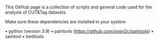 This GitHub page is a collection of scripts and general code used for the analysis of CUT&Tag datasets

Make sure these dependencies are installed in your system:

•	python (version 3.9)
•	pairtools (https://github.com/open2c/pairtools)
•	samtool
•	bedtools
